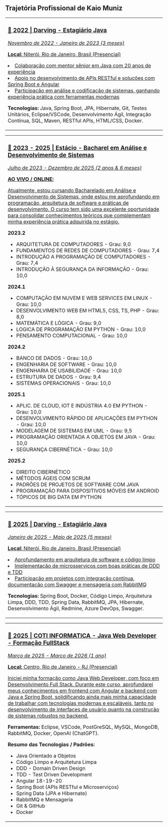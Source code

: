 
<h2>Trajetória Profissional de Kaio Muniz</h2>

<table>
  <tr>
    <td>
      <a href="#">
        <h3>📅 2022 | <strong>Darving</strong> - Estagiário Java</h3>
        <p><em>Novembro de 2022 - Janeiro de 2023 (3 meses)</em></p>
        <p><strong>Local:</strong> Niterói, Rio de Janeiro, Brasil (Presencial)</p>
        <p>
              <li>Colaboração com mentor sênior em Java com 20 anos de experiência</li>
              <li>Apoio no desenvolvimento de APIs RESTful e soluções com Spring Boot e Angular</li>
              <li>Participação em análise e codificação de sistemas, ganhando experiência prática com ferramentas modernas</li>
        </p>
      </a>
      <p><strong>Tecnologias:</strong> Java, Spring Boot, JPA, Hibernate, Git, Testes Unitários, Eclipse/VSCode, Desenvolvimento Ágil, Integração Contínua, SQL, Maven, RESTful APIs, HTML/CSS, Docker.</p>
    </td>
  </tr>
</table>

<table>
  <tr>
    <td>
      <a href="#">
        <h3>📅 2023 - 2025 | <strong>Estácio</strong> - Bacharel em Análise e Desenvolvimento de Sistemas</h3>
        <p><em>Julho de 2023 - Dezembro de 2025 (2 anos & 6 meses)</em></p>
        <p><strong>AO VIVO / ONLINE:</strong></p>
        <p>Atualmente, estou cursando Bacharelado em Análise e Desenvolvimento de Sistemas, onde estou me aprofundando em programação, arquitetura de software e práticas de desenvolvimento. O curso tem sido uma excelente oportunidade para consolidar conhecimentos teóricos que complementam minha experiência prática adquirida no estágio.</p>
      </a>
      <p><strong>2023.2</strong></p>
      <ul>
        <li>ARQUITETURA DE COMPUTADORES - Grau: 9,0</li>
        <li>FUNDAMENTOS DE REDES DE COMPUTADORES - Grau: 7,4</li>
        <li>INTRODUÇÃO A PROGRAMAÇÃO DE COMPUTADORES - Grau: 7,4</li>
        <li>INTRODUÇÃO À SEGURANÇA DA INFORMAÇÃO - Grau: 10,0</li>
      </ul>
      <p><strong>2024.1</strong></p>
      <ul>
        <li>COMPUTAÇÃO EM NUVEM E WEB SERVICES EM LINUX - Grau: 10,0</li>
        <li>DESENVOLVIMENTO WEB EM HTML5, CSS, TS, PHP - Grau: 8,0</li>
        <li>MATEMÁTICA E LÓGICA - Grau: 9,0</li>
        <li>LOGICA DE PROGRAMAÇÃO EM PYTHON - Grau: 10,0</li>
        <li>PENSAMENTO COMPUTACIONAL - Grau: 10,0</li>
      </ul>
      <p><strong>2024.2</strong></p>
      <ul>
        <li>BANCO DE DADOS - Grau: 10,0</li>
        <li>ENGENHARIA DE SOFTWARE - Grau: 10,0</li>
        <li>ENGENHARIA DE USABILIDADE - Grau: 10,0</li>
        <li>ESTRUTURA DE DADOS - Grau: 9,4</li>
        <li>SISTEMAS OPERACIONAIS - Grau: 10,0</li>
      </ul>
      <p><strong>2025.1</strong></p>
      <ul>
        <li>APLIC. DE CLOUD, IOT E INDÚSTRIA 4.0 EM PYTHON - Grau: 10,0</li>
        <li>DESENVOLVIMENTO RÁPIDO DE APLICAÇÕES EM PYTHON - Grau: 10,0</li>
        <li>MODELAGEM DE SISTEMAS EM UML - Grau: 9,5</li>
        <li>PROGRAMAÇÃO ORIENTADA A OBJETOS EM JAVA - Grau: 10,0</li>
        <li>SEGURANÇA CIBERNÉTICA - Grau: 10,0</li>
      </ul>
      <p><strong>2025.2</strong></p>
      <ul>
        <li>DIREITO CIBERNÉTICO</li>
        <li>MÉTODOS ÁGEIS COM SCRUM</li>
        <li>PADRÕES DE PROJETOS DE SOFTWARE COM JAVA</li>
        <li>PROGRAMAÇÃO PARA DISPOSITIVOS MÓVEIS EM ANDROID</li>
        <li>TÓPICOS DE BIG DATA EM PYTHON</li>
      </ul>
    </td>
  </tr>
</table>

<table>
  <tr>
    <td>
      <a href="#">
        <h3>📅 2025 | <strong>Darving</strong> - Estagiário Java</h3>
        <p><em>Janeiro de 2025 - Maio de 2025 (5 meses)</em></p>
        <p><strong>Local:</strong> Niterói, Rio de Janeiro, Brasil (Presencial)</p>
        <p>
          <li>Aprofundamento em arquitetura de software e código limpo</li>
          <li>Implementação de microsserviços com boas práticas de DDD e TDD</li>
          <li>Participação em projetos com integração contínua, documentação com Swagger e mensageria com RabbitMQ</li>
        </p>
      </a>
      <p><strong>Tecnologias:</strong> Spring Boot, Docker, Código Limpo, Arquitetura Limpa, DDD, TDD, Spring Data, RabbitMQ, JPA, Hibernate, Desenvolvimento Ágil, Redmine, Azure DevOps, Swagger.</p>
    </td>
  </tr>
</table>

<table>
  <tr>
    <td>
      <a href="#">
        <h3>📅 2025 | <strong>COTI INFORMATICA</strong> - Java Web Developer - Formação FullStack</h3>
        <p><em>Março de 2025 - Março de 2026 (1 ano)</em></p>
        <p><strong>Local:</strong> Centro, Rio de Janeiro - RJ (Presencial)</p>
        <p>Iniciei minha formação como Java Web Developer, com foco em Desenvolvimento Full Stack. Durante este curso, aprofundarei meus conhecimentos em frontend com Angular e backend com Java e Spring Boot, solidificando ainda mais minha capacidade de trabalhar com tecnologias modernas e escaláveis, tanto no desenvolvimento de interfaces de usuário quanto na construção de sistemas robustos no backend.</p>
      </a>
      <p><strong>Ferramentas:</strong> Eclipse, VSCode, PostGreSQL, MySQL, MongoDB, RabbitMQ, Docker, OpenAI (ChatGPT).</p>
      <p><strong>Resumo das Tecnologias / Padrões:</strong></p>
      <ul>
        <li>Java Orientado a Objetos</li>
        <li>Código Limpo e Arquitetura Limpa</li>
        <li>DDD - Domain Driven Design</li>
        <li>TDD - Test Driven Development</li>
        <li>Angular 18-19-20</li>
        <li>Spring Boot (APIs RESTful e Microserviços)</li>
        <li>Spring Data (JPA e Hibernate)</li>
        <li>RabbitMQ e Mensageria</li>
        <li>Git & GitHub</li>
        <li>Docker</li>
      </ul>
    </td>
  </tr>
</table>

